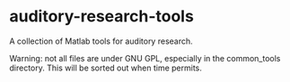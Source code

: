 auditory-research-tools
=======================

A collection of Matlab tools for auditory research.

Warning: not all files are under GNU GPL, especially in the common_tools directory. This will be sorted out when time permits.
